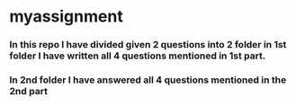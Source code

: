 # myassignment

### In this repo I have divided given 2 questions into 2 folder in 1st folder I have written all 4 questions mentioned in 1st part.

### In 2nd folder I have answered all 4 questions mentioned in the 2nd part
